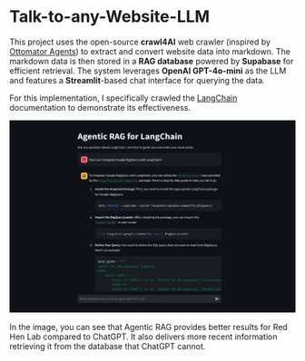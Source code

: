 # Talk-to-any-Website-LLM

This project uses the open-source **crawl4AI** web crawler (inspired by [Ottomator Agents](https://github.com/coleam00/ottomator-agents/tree/main/crawl4AI-agent)) to extract and convert website data into markdown. The markdown data is then stored in a **RAG database** powered by **Supabase** for efficient retrieval. The system leverages **OpenAI GPT-4o-mini** as the LLM and features a **Streamlit**-based chat interface for querying the data.

For this implementation, I specifically crawled the [LangChain](https://python.langchain.com/docs/introduction/) documentation to demonstrate its effectiveness.


![RedHenLab](./StreamLit.png)

In the image, you can see that Agentic RAG provides better results for Red Hen Lab compared to ChatGPT. It also delivers more recent information retrieving it from the database that ChatGPT cannot.
